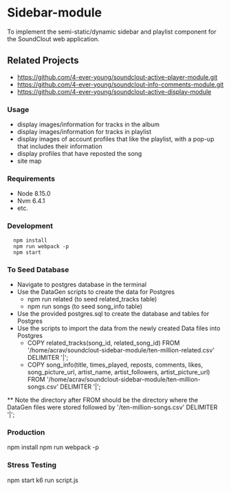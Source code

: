 # Sidebar-module

To implement the semi-static/dynamic sidebar and playlist component for the SoundClout web application.

## Related Projects

 - https://github.com/4-ever-young/soundclout-active-player-module.git
 - https://github.com/4-ever-young/soundclout-info-comments-module.git
 - https://github.com/4-ever-young/soundclout-active-display-module

### Usage

 - display images/information for tracks in the album
 - display images/information for tracks in playlist
 - display images of account profiles that like the playlist, with a pop-up that includes their information
 - display profiles that have reposted the song
 - site map

### Requirements

 - Node 8.15.0
 - Nvm 6.4.1
 - etc.

### Development
```
  npm install
  npm run webpack -p
  npm start
```
### To Seed Database
  - Navigate to postgres database in the terminal
  - Use the DataGen scripts to create the data for Postgres
       - npm run related (to seed related_tracks table)
       - npm run songs (to seed song_info table)
  - Use the provided postgres.sql to create the database and tables for Postgres
  - Use the scripts to import the data from the newly created Data files into Postgres
       - COPY related_tracks(song_id, related_song_id) FROM '/home/acrav/soundclout-sidebar-module/ten-million-related.csv' DELIMITER '|';
       - COPY song_info(title, times_played, reposts, comments, likes, song_picture_url, artist_name, artist_followers, artist_picture_url) FROM '/home/acrav/soundclout-sidebar-module/ten-million-songs.csv' DELIMITER '|';

  ** Note the directory after FROM should be the directory where the DataGen files were stored followed by '/ten-million-songs.csv' DELIMITER '|';

### Production

  npm install
  npm run webpack -p

### Stress Testing

  npm start
  k6 run script.js